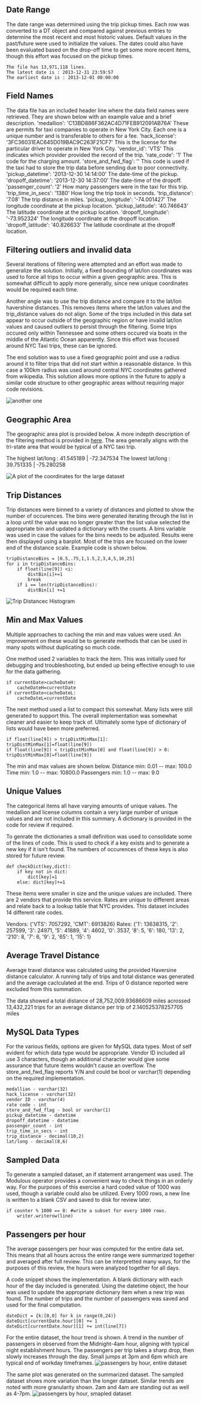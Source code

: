 
## Date Range
The date range was determined using the trip pickup times.  Each row was converted to a DT object and compared against previous entries to determine the most recent and most historic values.  Default values in the past/future were used to initialize the values.  The dates could also have been evaluated based on the drop-off time to get some more recent items, though this effort was focused on the pickup times.

    The file has 13,971,118 lines.
    The latest date is : 2013-12-31 23:59:57
    The earliest date is : 2013-12-01 00:00:00

## Field Names
The data file has an included header line where the data field names were retrieved.  They are shown below with an example value and a brief description.
    'medallion': 'C13BD886F362AC4D71FEB912091AB76A'         These are permits for taxi companies to operate in New York City.  Each one is a unique number and is transferable to others for a fee.
    'hack_license': '3FC36031EAC645D019BAC9C263F21CF7'      This is the license for the particular driver to operate in New York City.
    'vendor_id': 'VTS'                                      This indicates which provider provided the record of the trip.
    'rate_code': '1'                                        The code for the charging amount.
    'store_and_fwd_flag': ''                                This code is used if the taxi had to store the trip data before sending due to poor connectivity.
    'pickup_datetime': '2013-12-30 14:14:00'                The date-time of the pickup.
    'dropoff_datetime': '2013-12-30 14:37:00'               The date-time of the dropoff.
    'passenger_count': '2'                                  How many passengers were in the taxi for this trip.
    'trip_time_in_secs': '1380'                             How long the trip took in seconds.
    'trip_distance': '7.08'                                 The trip distance in miles.
    'pickup_longitude': '-74.001427'                        The longitude coordinate at the pickup location.
    'pickup_latitude': '40.746643'                          The latitude coordinate at the pickup location.
    'dropoff_longitude': '-73.952324'                       The longitude coordinate at the dropoff location.
    'dropoff_latitude': '40.826633'                         The latitude coordinate at the dropoff location.

## Filtering outliers and invalid data 
<a name ="filtering"></a>
Several iterations of filtering were attempted and an effort was made to generalize the solution.  Initially, a fixed bounding of lat/lon coordinates was used to force all trips to occur within a given geographic area.  This is somewhat difficult to apply more generally, since new unique coordinates would be required each time.

Another angle was to use the trip distance and compare it to the lat/lon havershine distances.  This removes items where the lat/lon values and the trip_distance values do not align.  Some of the trips included in this data set appear to occur outside of the geographic region or have invalid lat/lon values and caused outliers to persist through the filtering.  Some trips occured only within Tennessee and some others occured via boats in the middle of the Atlantic Ocean apparently.  Since this effort was focused around NYC Taxi trips, these can be ignored.

The end solution was to use a fixed geographic point and use a radius around it to filter trips that did not start within a reasonable distance.  In this case a 100km radius was used around central NYC coordinates gathered from wikipedia.  This solution allows more options in the future to apply a similar code structure to other geographic areas without requiring major code revisions.

![another one](/NYC_Radius.png)

## Geographic Area
The geographic area plot is provided below.  A more indepth description of the filtering method is provided in [here](#filtering).   The area generally aligns with the tri-state area that would be typical of a NYC taxi trip.

The highest lat/long  :  41.545189 | -72.347534
The lowest lat/long   :  39.751335 | -75.280258

![A plot of the coordinates for the large dataset](/GeographicArea.png)


## Trip Distances
Trip distances were binned to a variety of distances and plotted to show the number of occurences.  The bins were generated iterating through the list in a loop until the value was no longer greater than the list value selected the appropriate bin and updated a dictionary with the counts.  A bins variable was used in case the values for the bins needs to be adjusted.  Results were then displayed using a barplot.  Most of the trips are focused on the lower end of the distance scale.
Example code is shown below.
```
tripDistanceBins = [0.5,.75,1,1.5,2,3,4,5,10,25]
for i in tripDistanceBins:
    if float(line[9]) <i:
        distBin[i]+=1
        break
    if i == len(tripDistanceBins):
        distBin[i] +=1
```
![Trip Distancec Histogram](/TripDistanceHistogram.png)


## Min and Max Values
Multiple approaches to caching the min and max values were used.  An improvement on these would be to generate methods that can be used in many spots without duplicating so much code. 

One method used 2 variables to track the item.  This was initially used for debugging and troubleshooting, but ended up being effective enough to use for the data gathering.

```
if currentDate>cacheDateH:
    cacheDateH=currentDate
if currentDate<cacheDateL:
    cacheDateL=currentDate
```

The next method used a list to compact this somewhat.  Many lists were still generated to support this.  The overall implementation was somewhat cleaner and easier to keep track of.  Ultimately some type of dictionary of lists would have been more preferred.
```
if float(line[9]) > tripDistMinMax[1]: tripDistMinMax[1]=float(line[9])
if float(line[9]) < tripDistMinMax[0] and float(line[9]) > 0: tripDistMinMax[0]=float(line[9])
```
The min and max values are shown below.
    Distance min: 0.01 -- max: 100.0
    Time min: 1.0 -- max: 10800.0
    Passengers min: 1.0 -- max: 9.0

## Unique Values
The categorical items all have varying amounts of unique values.  The medallion and license columns contain a very large number of unique values and are not included in this summary.  A dictionary is provided in the code for review if required.

To genrate the dictionaries a small definition was used to consolidate some of the lines of code.  This is used to check if a key exists and to generate a new key if it isn't found.  The numbers of occurences of these keys is also stored for future review.

```
def checkDict(key,dict):
    if key not in dict:
        dict[key]=1
    else: dict[key]+=1
```

These items were smaller in size and the unique values are included.  There are 2 vendors that provide this service.  Rates are unique to different areas and relate back to a lookup table that NYC provides.  This dataset includes 14 different rate codes.

Vendors:
    {'VTS': 7057292, 'CMT': 6913826}
Rates:
    {'1': 13638315, '2': 257599, '3': 24971, '5': 41889, '4': 4602, '0': 3537, '8': 5, '6': 180, '13': 2, '210': 8, '7': 6, '9': 2, '65': 1, '15': 1}

## Average Travel Distance

Average travel distance was calculated using the provided Haversine distance calculator.  A running tally of trips and total distance was generated and the average caclculated at the end.  Trips of 0 distance reported were excluded from this summation.

The data showed a total distance of 28,752,009.93686609 miles acrossed 13,432,221 trips for an average distance per trip of 2.140525378257705 miles

## MySQL Data Types
For the various fields, options are given for MySQL data types.  Most of self evident for which data type would be appropriate.  Vendor ID included all use 3 characters, though an additional character would give some assurance that future items wouldn't cause an overflow.  The store_and_fwd_flag reports Y/N and could be bool or varchar(1) depending on the required implementation.

    medallian - varchar(32)
    hack_license - varchar(32)
    vendor ID - varchar(4)
    rate code - int
    store_and_fwd_flag - bool or varchar(1)
    pickup_datetime - datetime
    dropoff_datetime - datetime
    passenger_count - int
    trip_time_in_secs - int
    trip_distance - decimal(10,2)
    lat/long - decimal(8,6)

## Sampled Data
To generate a sampled dataset, an if statement arrangement was used.  The Modulous operator provides a convenient way to check things in an orderly way.  For the purposes of this exercise a hard coded value of 1000 was used, though a variable could also be utilized.  Every 1000 rows, a new line is written to a blank CSV and saved to disk for review later.

```
if counter % 1000 == 0: #write a subset for every 1000 rows.
    writer.writerow(line)
```


## Passengers per hour
The average passengers per hour was computed for the entire data set.  This means that all hours across the entire range were summarized together and averaged after full review.  This can be interpretted many ways, for the purposes of this review, the hours were analyzed together for all days.

A code snippet shows the implementation.  A blank dictionary with each hour of the day included is generated.  Using the datetime object, the hour was used to update the appropriate dictionary item when a new trip was found.  The number of trips and the number of passengers was saved and used for the final computation.

```
dateDict = {k:[0,0] for k in range(0,24)}
dateDict[currentDate.hour][0] += 1
dateDict[currentDate.hour][1] += int(line[7])
```

For the entire dataset, the hour trend is shown.  A trend in the number of passengers in observed from the Midnight-4am hour, aligning with typical night establishment hours.  The passengers per trip takes a sharp drop, then slowly increases through the day.  Small jumps at 3pm and 6pm which are typical end of workday timeframes.
![passengers by hour, entire dataset](/fullPassengerPerHour.png)

The same plot was generated on the summarized dataset.  The sampled dataset shows more variation than the longer dataset.  Similar trends are noted with more granularity shown.  2am and 4am are standing out as well as 4-7pm.
![passengers by hour, smapled dataset](/samplePassengerPerHour.png)
